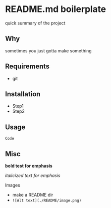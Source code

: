 # README.md boilerplate
quick summary of the project

## Why
sometimes you just gotta make something

## Requirements
- git

## Installation
- Step1
- Step2


## Usage
```
Code
```

## Misc
**bold test for emphasis**

*italicized text for emphasis*

Images
- make a README dir
- ```![Alt text](./README/image.png)```
